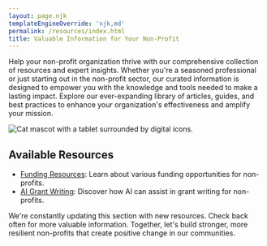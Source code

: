 ```yaml
---
layout: page.njk
templateEngineOverride: 'njk,md'
permalink: /resources/index.html
title: Valuable Information for Your Non-Profit
---
```


Help your non-profit organization thrive with our comprehensive collection of resources and expert insights. Whether you're a seasoned professional or just starting out in the non-profit sector, our curated information is designed to empower you with the knowledge and tools needed to make a lasting impact. Explore our ever-expanding library of articles, guides, and best practices to enhance your organization's effectiveness and amplify your mission.

![](/assets/images/pages/u3343843948_A_single_scene_featuring_a_stylized_digital_lands_b9fe46b3-c379-4b86-a4ed-51626b235881_0.png "Cat mascot with a tablet surrounded by digital icons.")

## Available Resources

* [Funding Resources](/resources/funding): Learn about various funding opportunities for non-profits.
* [AI Grant Writing](/resources/ai-grant-writing): Discover how AI can assist in grant writing for non-profits.

We're constantly updating this section with new resources. Check back often for more valuable information. Together, let's build stronger, more resilient non-profits that create positive change in our communities.
